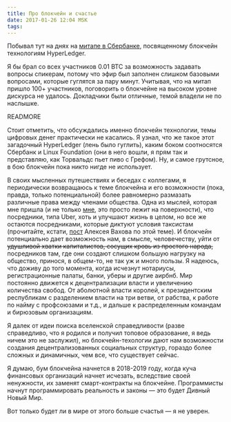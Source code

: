 ```yaml
---
title: Про блокчейн и счастье
date: 2017-01-26 12:04 MSK
tags:
---
```


Побывал тут на днях на [митапе в Сбербанке](https://www.meetup.com/Hyperledger-Moscow/events/236091725/), посвященному
блокчейн технологиям HyperLedger.

Я бы брал со всех участников 0.01 BTC за возможность задавать вопросы спикерам, потому что эфир был заполнен слишком
базовыми вопросами, которые гуглятся за пару минут. Учитывая, что на митап пришло 100+ участников, поговорить о
блокчейне на высоком уровне дискурса не удалось. Докладчики были отличные, темой владели не по наслышке.

READMORE

Стоит отметить, что обсуждались именно блокчейн технологии, темы цифровых денег практически не касались. Я узнал, что же
такое этот загадочный HyperLedger (лень было гуглить), каким боком соотносятся Сбербанк и Linux Foundation (они в него
вошли, я прям так и представляю, как Торвальдс пьет пиво с Грефом). Ну, и самое грутсное, в бою блокчейн пока никто
нигде не использует.

В своих мысленных путешествиях и беседах с коллегами, я периодически возвращаюсь к теме блокчейна и его возможности
(пока, правда, только потенциальной) более равномерно размазать различные права между членами общества. Одна из мыслей,
которая мне пришла (и не только
[мне](https://www.cryptocoinsnews.com/blockchain-can-disrupt-the-disruptors-in-uber-and-airbnb/), это просто лежит на
поверхности), что посредники, типа Uber, хоть и улучшают жизнь в целом, но все же остаются посредниками, которые диктуют
условия таксистам (прочитайте, кстати, [пост](http://vakhov.me/blog/2017/01/24/avant/index.html) Алексея Вахова по этой
теме). И блокчейн потенциально дает возможность нам, в смысле, человечеству, уйти от
<strike>удушливой хватки капиталистов, сосущих кровь из простого народа,</strike> посредников там, где они создают
слишком большую нагрузку на общество, принося, в общем-то, не так уж и много пользы. Я надеюсь, что доживу до того
момента, когда исчезнут нотариусы, регистрационные палаты, банки, уберы и другие аирбнб. Мир постоянно движется к
децентрализации власти и увеличению количества свобод. От аболютной власти королей, к президентским республикам с
разделением власти на три ветви, от рабства, к работе по найму с профсоюзами и т.д., и дальше к распределенным командам
и бирюзовым организациям.

Я далек от идеи поиска вселенской справедливости (разве справедливо, что я родился и получил топовое образование, я ведь
ничем это не заслужил), но блокчейн-техологии дают нам возможности создания децентрализованных социальных структур,
гораздо более сложных и динамичных, чем все, что существует сейчас.

Я думаю, бум блокчейна начнется в 2018-2019 году, когда куча финансовых организаций начнет исчезать, вследствие своей
ненужности, их заменят смарт-контракты на блокчейне. Программисты начнут программировать реальность и законы — это будет
Дивный Новый Мир.

Вот только будет ли в мире от этого больше счастья — я не уверен.

